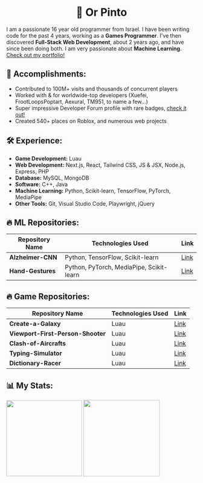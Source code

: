 # <h1 align="center">👋 Or Pinto</h1>

I am a passionate 16 year old programmer from Israel. I have been writing code for the past 4 years, working as a **Games Programmer**. I've then discovered **Full-Stack Web Development**, about 2 years ago, and have since been doing both. I am very passionate about **Machine Learning**. [Check out my portfolio!](https://expdev-mul.github.io/New-Portfolio/)

## 🎉 Accomplishments:
- Contributed to 100M+ visits and thousands of concurrent players
- Worked with & for worldwide-top developers (Xuefei, FrootLoopsPoptart, Aexural, TM951, to name a few...)
- Super impressive Developer Forum profile with rare badges, [check it out!](https://devforum.roblox.com/u/complexmetatable/summary)
- Created 540+ places on Roblox, and numerous web projects

## 🛠️ Experience:
- **Game Development:** Luau
- **Web Development:** Next.js, React, Tailwind CSS, JS & JSX, Node.js, Express, PHP
- **Database:** MySQL, MongoDB
- **Software:** C++, Java
- **Machine Learning:** Python, Scikit-learn, TensorFlow, PyTorch, MediaPipe
- **Other Tools:** Git, Visual Studio Code, Playwright, jQuery

## 🔥 ML Repositories:
| Repository Name | Technologies Used | Link |
|-----------------|------|-------------------|
| **Alzheimer-CNN**| Python, TensorFlow, Scikit-learn | [Link](https://github.com/ExpDev-mul/Alzheimer-CNN) |
| **Hand-Gestures**| Python, PyTorch, MediaPipe, Scikit-learn | [Link](https://github.com/ExpDev-mul/Hand-Gestures) |

## 🔥 Game Repositories:
| Repository Name | Technologies Used | Link |
|-----------------|------|-------------------|
| **Create-a-Galaxy**| Luau | [Link](https://github.com/ExpDev-mul/Create-a-Galaxy) |
| **Viewport-First-Person-Shooter**| Luau | [Link](https://github.com/ExpDev-mul/Viewport-First-Person-Shooter) |
| **Clash-of-Aircrafts**| Luau | [Link](https://github.com/ExpDev-mul/Clash-of-Aircrafts) |
| **Typing-Simulator**| Luau | [Link](https://github.com/ExpDev-mul/Typing-Simulator) |
| **Dictionary-Racer**| Luau | [Link](https://github.com/ExpDev-mul/Dictionary-Race) |


## 📊 My Stats:

<img height=200 align="center" src="https://my-stats-43gk.vercel.app/api/top-langs/?username=ExpDev-mul&hide=html,scss,css&langs_count=8&layout=compact&theme=radical&card_width=150" />
<img align="center" height=202 src="https://github-readme-streak-stats-git-main-davids-projects-ad77adcc.vercel.app/?user=ExpDev-mul&theme=radical"/>
